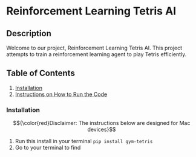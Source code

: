 # Reinforcement Learning Tetris AI

## Description
Welcome to our project, Reinforcement Learning Tetris AI. This project attempts to train a reinforcement learning agent to play Tetris efficiently. 



## Table of Contents

1. [Installation](#installation)
2. [Instructions on How to Run the Code](#instructions)


### Installation
$${\color{red}Disclaimer: The instructions below are designed for Mac devices}$$
1. Run this install in your terminal `pip install gym-tetris`
2. Go to your terminal to find 
